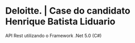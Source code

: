 # Deloitte. | Case do candidato Henrique Batista Liduario 

API Rest utilizando o Framework .Net 5.0 (C#)
